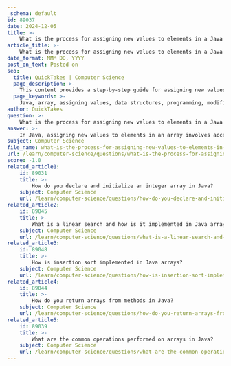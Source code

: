 ```yaml
---
_schema: default
id: 89037
date: 2024-12-05
title: >-
    What is the process for assigning new values to elements in a Java array?
article_title: >-
    What is the process for assigning new values to elements in a Java array?
date_format: MMM DD, YYYY
post_on_text: Posted on
seo:
  title: QuickTakes | Computer Science
  page_description: >-
    This content provides a step-by-step guide for assigning new values to elements in a Java array, including declaration, initialization, and modification techniques using loops and utility methods.
  page_keywords: >-
    Java, array, assigning values, data structures, programming, modification, utility methods, loops, initialization, memory allocation
author: QuickTakes
question: >-
    What is the process for assigning new values to elements in a Java array?
answer: >-
    In Java, assigning new values to elements in an array involves accessing the specific index of the array and assigning a new value to it. Here’s a step-by-step process:\n\n1. **Declare the Array**: First, you need to declare an array variable. For example:\n   ```java\n   int[] numbers;\n   ```\n\n2. **Initialize the Array**: Next, you allocate memory for the array using the `new` keyword:\n   ```java\n   numbers = new int[5]; // This creates an array of size 5\n   ```\n\n3. **Assign Values**: You can assign values to specific indices of the array. For example:\n   ```java\n   numbers[0] = 10; // Assigns 10 to the first element\n   numbers[1] = 20; // Assigns 20 to the second element\n   ```\n\n4. **Modify Existing Values**: To change an existing value, simply assign a new value to the desired index:\n   ```java\n   numbers[0] = 15; // Changes the first element from 10 to 15\n   ```\n\n5. **Using Loops for Bulk Modification**: If you need to modify multiple elements, you can use loops. For example, to set all elements to a specific value:\n   ```java\n   for (int i = 0; i < numbers.length; i++) {\n       numbers[i] = 5; // Sets all elements to 5\n   }\n   ```\n\n6. **Using Utility Methods**: Java also provides utility methods such as `Arrays.fill()` to assign a specified value to all elements of an array or a specified range:\n   ```java\n   Arrays.fill(numbers, 10); // Fills the entire array with 10\n   ```\n\n7. **Advanced Modifications**: For more complex modifications, you can use methods like `Arrays.setAll()` which allows you to modify the array using a generator function:\n   ```java\n   Arrays.setAll(numbers, i -> i * 2); // Sets each element to double its index\n   ```\n\nBy following these steps, you can effectively assign new values to elements in a Java array, whether modifying single elements or performing bulk updates.
subject: Computer Science
file_name: what-is-the-process-for-assigning-new-values-to-elements-in-a-java-array.md
url: /learn/computer-science/questions/what-is-the-process-for-assigning-new-values-to-elements-in-a-java-array
score: -1.0
related_article1:
    id: 89031
    title: >-
        How do you declare and initialize an integer array in Java?
    subject: Computer Science
    url: /learn/computer-science/questions/how-do-you-declare-and-initialize-an-integer-array-in-java
related_article2:
    id: 89045
    title: >-
        What is a linear search and how is it implemented in Java arrays?
    subject: Computer Science
    url: /learn/computer-science/questions/what-is-a-linear-search-and-how-is-it-implemented-in-java-arrays
related_article3:
    id: 89048
    title: >-
        How is insertion sort implemented in Java arrays?
    subject: Computer Science
    url: /learn/computer-science/questions/how-is-insertion-sort-implemented-in-java-arrays
related_article4:
    id: 89044
    title: >-
        How do you return arrays from methods in Java?
    subject: Computer Science
    url: /learn/computer-science/questions/how-do-you-return-arrays-from-methods-in-java
related_article5:
    id: 89039
    title: >-
        What are the common operations performed on arrays in Java?
    subject: Computer Science
    url: /learn/computer-science/questions/what-are-the-common-operations-performed-on-arrays-in-java
---
```


&nbsp;